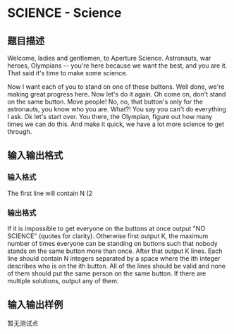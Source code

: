 # SCIENCE - Science

## 题目描述

Welcome, ladies and gentlemen, to Aperture Science. Astronauts, war heroes, Olympians -- you're here because we want the best, and you are it. That said it's time to make some science.

Now I want each of you to stand on one of these buttons. Well done, we're making great progress here. Now let's do it again. Oh come on, don't stand on the same button. Move people! No, no, that button's only for the astronauts, you know who you are. What?! You say you can't do everything I ask. Ok let's start over. You there, the Olympian, figure out how many times we can do this. And make it quick, we have a lot more science to get through.

## 输入输出格式

### 输入格式

The first line will contain N (2

### 输出格式

If it is impossible to get everyone on the buttons at once output "NO SCIENCE" (quotes for clarity). Otherwise first output K, the maximum number of times everyone can be standing on buttons such that nobody stands on the same button more than once. After that output K lines. Each line should contain N integers separated by a space where the ith integer describes who is on the ith button. All of the lines should be valid and none of them should put the same person on the same button. If there are multiple solutions, output any of them.

## 输入输出样例

暂无测试点

